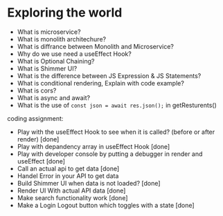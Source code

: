 # Exploring the world
- What is microservice?
- What is monolith architechure?
- What is diffrance between Monolith and Microservice?
- Why do we use need a useEffect Hook?
- What is Optional Chaining?
- What is Shimmer UI?
- What is the difference between JS Expression & JS Statements?
- What is conditional rendering, Explain with code example?
- What is cors?
- What is async and await?
- What is the use of `const json = await res.json();` in getResturents()

coding assignment: 
- Play with the useEffect Hook to see when it is called? (before or after render) [done]
- Play with depandency array in useEffect Hook [done]
- Play with developer console by putting a debugger in render and useEffect [done]
- Call an actual api to get data [done]
- Handel Error in your API to get data
- Build Shimmer UI when data is not loaded? [done]
- Render UI With actual API data [done]
- Make search functionality work  [done]
- Make a Login Logout button which toggles with a state [done]
